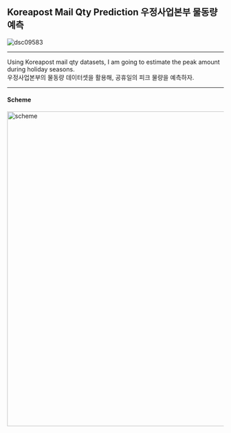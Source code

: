 ## Koreapost Mail Qty Prediction 우정사업본부 물동량 예측


![dsc09583](https://user-images.githubusercontent.com/44127360/51583207-cc5c8a80-1f12-11e9-95f3-7009e88e34da.JPG)

---
Using Koreapost mail qty datasets, I am going to estimate the peak amount during holiday seasons.  
우정사업본부의 물동량 데이터셋을 활용해, 공휴일의 피크 물량을 예측하자.

---

#### Scheme
<img width="734" alt="scheme" src="https://user-images.githubusercontent.com/44127360/51583798-91a82180-1f15-11e9-8196-50b856e9bdbf.png">
